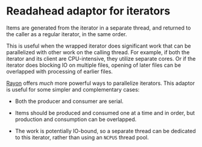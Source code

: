 # Readahead adaptor for iterators

Items are generated from the iterator in a separate thread, and returned
to the caller as a regular iterator, in the same order.

This is useful when the wrapped iterator does significant work that can be
parallelized with other work on the calling thread. For example, if both the
iterator and its client are CPU-intensive, they utilize separate cores. Or if
the iterator does blocking IO on multiple files, opening of later files can be
overlapped with processing of earlier files.

[Rayon][rayon] offers *much* more powerful ways to parallelize iterators. This
adaptor is useful for some simpler and complementary cases:

 * Both the producer and consumer are serial.

 * Items should be produced and consumed one at a time and in order, but
   production and consumption can be overlapped.

 * The work is potentially IO-bound, so a separate thread can be dedicated to
   this iterator, rather than using an `NCPUS` thread pool.

[rayon]: https://docs.rs/rayon/1.5.0/rayon/
